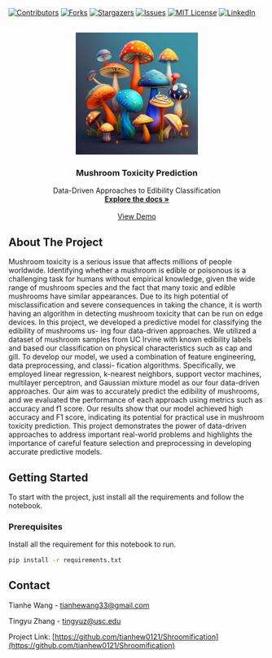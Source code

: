 <!-- Improved compatibility of back to top link: See: https://github.com/othneildrew/Best-README-Template/pull/73 -->
<a name="readme-top"></a>
<!--
*** Thanks for checking out the Best-README-Template. If you have a suggestion
*** that would make this better, please fork the repo and create a pull request
*** or simply open an issue with the tag "enhancement".
*** Don't forget to give the project a star!
*** Thanks again! Now go create something AMAZING! :D
-->



<!-- PROJECT SHIELDS -->
<!--
*** I'm using markdown "reference style" links for readability.
*** Reference links are enclosed in brackets [ ] instead of parentheses ( ).
*** See the bottom of this document for the declaration of the reference variables
*** for contributors-url, forks-url, etc. This is an optional, concise syntax you may use.
*** https://www.markdownguide.org/basic-syntax/#reference-style-links
-->
[![Contributors][contributors-shield]][contributors-url]
[![Forks][forks-shield]][forks-url]
[![Stargazers][stars-shield]][stars-url]
[![Issues][issues-shield]][issues-url]
[![MIT License][license-shield]][license-url]
[![LinkedIn][linkedin-shield]][linkedin-url]



<!-- PROJECT LOGO -->
<br />
<div align="center">
  <a href="https://github.com/tianhew0121/Shroomification">
    <img src="images/logo.png" alt="Logo" width="240" height="240">
  </a>

<h3 align="center">Mushroom Toxicity Prediction</h3>

  <p align="center">
     Data-Driven Approaches to Edibility Classification
    <br />
    <a href="https://github.com/tianhew0121/Shroomification"><strong>Explore the docs »</strong></a>
    <br />
    <br />
    <a href="https://github.com/tianhew0121/Shroomification/blob/main/mushroom_classification.ipynb">View Demo</a>
  </p>
</div>


<!-- ABOUT THE PROJECT -->
## About The Project
Mushroom toxicity is a serious issue that affects millions of people worldwide. Identifying whether
a mushroom is edible or poisonous is a challenging task for humans without empirical knowledge,
given the wide range of mushroom species and the fact that many toxic and edible mushrooms have
similar appearances. Due to its high potential of misclassification and severe consequences in taking
the chance, it is worth having an algorithm in detecting mushroom toxicity that can be run on edge
devices.
In this project, we developed a predictive model for classifying the edibility of mushrooms us-
ing four data-driven approaches. We utilized a dataset of mushroom samples from UC Irvine with
known edibility labels and based our classification on physical characteristics such as cap and gill.
To develop our model, we used a combination of feature engineering, data preprocessing, and classi-
fication algorithms. Specifically, we employed linear regression, k-nearest neighbors, support vector
machines, multilayer perceptron, and Gaussian mixture model as our four data-driven approaches.
Our aim was to accurately predict the edibility of mushrooms, and we evaluated the performance of
each approach using metrics such as accuracy and f1 score.
Our results show that our model achieved high accuracy and F1 score, indicating its potential for
practical use in mushroom toxicity prediction. This project demonstrates the power of data-driven
approaches to address important real-world problems and highlights the importance of careful feature
selection and preprocessing in developing accurate predictive models.



<!-- GETTING STARTED -->
## Getting Started

To start with the project, just install all the requirements and follow the notebook.

### Prerequisites

Install all the requirement for this notebook to run.
  ```sh
  pip install -r requirements.txt
  ```




<!-- CONTACT -->
## Contact

Tianhe Wang - tianhewang33@gmail.com

Tingyu Zhang - tingyuz@usc.edu

Project Link: [https://github.com/tianhew0121/Shroomification](https://github.com/tianhew0121/Shroomification)




<!-- MARKDOWN LINKS & IMAGES -->
<!-- https://www.markdownguide.org/basic-syntax/#reference-style-links -->
[contributors-shield]: https://img.shields.io/github/contributors/tianhew0121/Shroomification.svg?style=for-the-badge
[contributors-url]: https://github.com/tianhew0121/Shroomification/graphs/contributors
[forks-shield]: https://img.shields.io/github/forks/tianhew0121/Shroomification.svg?style=for-the-badge
[forks-url]: https://github.com/tianhew0121/Shroomification/network/members
[stars-shield]: https://img.shields.io/github/stars/tianhew0121/Shroomification.svg?style=for-the-badge
[stars-url]: https://github.com/tianhew0121/Shroomification/stargazers
[issues-shield]: https://img.shields.io/github/issues/tianhew0121/Shroomification.svg?style=for-the-badge
[issues-url]: https://github.com/tianhew0121/Shroomification/issues
[license-shield]: https://img.shields.io/github/license/tianhew0121/Shroomification.svg?style=for-the-badge
[license-url]: https://github.com/tianhew0121/Shroomification/blob/master/LICENSE.txt
[linkedin-shield]: https://img.shields.io/badge/-LinkedIn-black.svg?style=for-the-badge&logo=linkedin&colorB=555
[linkedin-url]: https://linkedin.com/in/tianhe-wang-318591230
[product-screenshot]: images/screenshot.png
[Next.js]: https://img.shields.io/badge/next.js-000000?style=for-the-badge&logo=nextdotjs&logoColor=white
[Next-url]: https://nextjs.org/
[React.js]: https://img.shields.io/badge/React-20232A?style=for-the-badge&logo=react&logoColor=61DAFB
[React-url]: https://reactjs.org/
[Vue.js]: https://img.shields.io/badge/Vue.js-35495E?style=for-the-badge&logo=vuedotjs&logoColor=4FC08D
[Vue-url]: https://vuejs.org/
[Angular.io]: https://img.shields.io/badge/Angular-DD0031?style=for-the-badge&logo=angular&logoColor=white
[Angular-url]: https://angular.io/
[Svelte.dev]: https://img.shields.io/badge/Svelte-4A4A55?style=for-the-badge&logo=svelte&logoColor=FF3E00
[Svelte-url]: https://svelte.dev/
[Laravel.com]: https://img.shields.io/badge/Laravel-FF2D20?style=for-the-badge&logo=laravel&logoColor=white
[Laravel-url]: https://laravel.com
[Bootstrap.com]: https://img.shields.io/badge/Bootstrap-563D7C?style=for-the-badge&logo=bootstrap&logoColor=white
[Bootstrap-url]: https://getbootstrap.com
[JQuery.com]: https://img.shields.io/badge/jQuery-0769AD?style=for-the-badge&logo=jquery&logoColor=white
[JQuery-url]: https://jquery.com 
